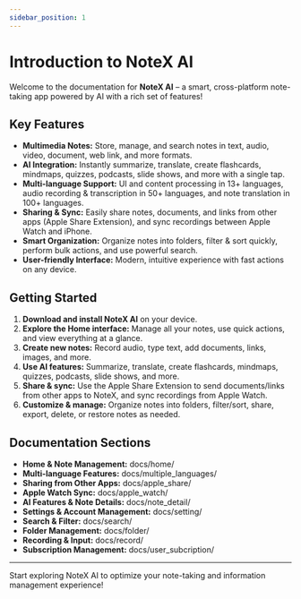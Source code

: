 ```yaml
---
sidebar_position: 1
---
```


# Introduction to NoteX AI

Welcome to the documentation for **NoteX AI** – a smart, cross-platform note-taking app powered by AI with a rich set of features!

## Key Features

- **Multimedia Notes:** Store, manage, and search notes in text, audio, video, document, web link, and more formats.
- **AI Integration:** Instantly summarize, translate, create flashcards, mindmaps, quizzes, podcasts, slide shows, and more with a single tap.
- **Multi-language Support:** UI and content processing in 13+ languages, audio recording & transcription in 50+ languages, and note translation in 100+ languages.
- **Sharing & Sync:** Easily share notes, documents, and links from other apps (Apple Share Extension), and sync recordings between Apple Watch and iPhone.
- **Smart Organization:** Organize notes into folders, filter & sort quickly, perform bulk actions, and use powerful search.
- **User-friendly Interface:** Modern, intuitive experience with fast actions on any device.

## Getting Started

1. **Download and install NoteX AI** on your device.
2. **Explore the Home interface:** Manage all your notes, use quick actions, and view everything at a glance.
3. **Create new notes:** Record audio, type text, add documents, links, images, and more.
4. **Use AI features:** Summarize, translate, create flashcards, mindmaps, quizzes, podcasts, slide shows, and more.
5. **Share & sync:** Use the Apple Share Extension to send documents/links from other apps to NoteX, and sync recordings from Apple Watch.
6. **Customize & manage:** Organize notes into folders, filter/sort, share, export, delete, or restore notes as needed.

## Documentation Sections

- **Home & Note Management:** docs/home/
- **Multi-language Features:** docs/multiple_languages/
- **Sharing from Other Apps:** docs/apple_share/
- **Apple Watch Sync:** docs/apple_watch/
- **AI Features & Note Details:** docs/note_detail/
- **Settings & Account Management:** docs/setting/
- **Search & Filter:** docs/search/
- **Folder Management:** docs/folder/
- **Recording & Input:** docs/record/
- **Subscription Management:** docs/user_subcription/

---

Start exploring NoteX AI to optimize your note-taking and information management experience!
